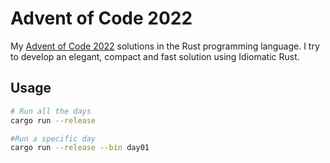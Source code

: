 # Advent of Code 2022
My [Advent of Code 2022](https://adventofcode.com) solutions in the Rust programming language.
I try to develop an elegant, compact and fast solution using Idiomatic Rust.

## Usage
```sh
# Run all the days
cargo run --release

#Run a specific day
cargo run --release --bin day01
```